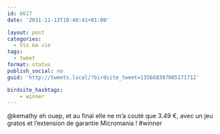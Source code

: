 ```yaml
---
id: 6617
date: '2011-11-13T10:40:41+01:00'

layout: post
categories:
  - Vis ma vie
tags:
  - tweet
format: status
publish_social: no
guid: 'http://tweets.local/?birdsite_tweet=135668397085171712'

birdsite_hashtags:
    - winner
---
```


@kemathy eh ouep, et au final elle ne m’a couté que 3.49 €, avec un jeu gratos et l’extension de garantie Micromania ! #winner